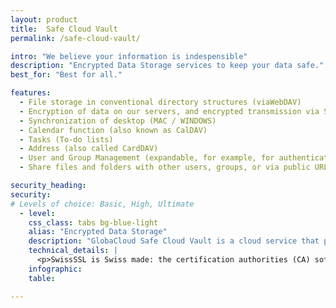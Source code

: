 ```yaml
---
layout: product
title:  Safe Cloud Vault
permalink: /safe-cloud-vault/

intro: "We believe your information is indespensible"
description: "Encrypted Data Storage services to keep your data safe."
best_for: "Best for all."

features:
  - File storage in conventional directory structures (viaWebDAV) 
  - Encryption of data on our servers, and encrypted transmission via SSL / TLS
  - Synchronization of desktop (MAC / WINDOWS) 
  - Calendar function (also known as CalDAV) 
  - Tasks (To-do lists) 
  - Address (also called CardDAV) 
  - User and Group Management (expandable, for example, for authentication with LDAP)
  - Share files and folders with other users, groups, or via public URLs

security_heading:
security:
# Levels of choice: Basic, High, Ultimate
  - level:
    css_class: tabs bg-blue-light
    alias: "Encrypted Data Storage"
    description: "GlobaCloud Safe Cloud Vault is a cloud service that provides location-independent data storage on servers deep beneath the earth in Zurich, Switzerland. Swiss law ensures that your sensitive data will always remain in your control. GlobaCloud synchronizes your data on PC, Mac, smartphone and other devices via the Internet."
    technical_details: |
      <p>SwissSSL is Swiss made: the certification authorities (CA) software is based on Swiss software and is developed and run in Switzerland. Globacom Ltd aims to conduct all support work and services with Swiss companies. Until now, this has been extremely difficult if not impossible in the area of SSL certificates. This is because almost all (including German) certification authorities (CAs) are based sooner or later on American root certificates. GlobaCloud is the first Cloud- Provider to go the Swiss way.</p>
    infographic:
    table:

---
```



